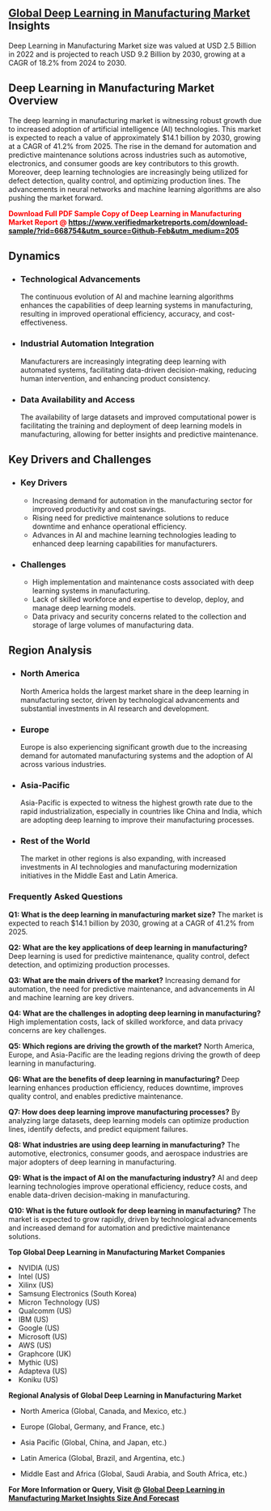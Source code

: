 <h2><a href="https://www.verifiedmarketreports.com/download-sample/?rid=668754&amp;utm_source=Github&amp;utm_medium=205" target="_blank">Global Deep Learning in Manufacturing Market</a> Insights</h2><p>Deep Learning in Manufacturing Market size was valued at USD 2.5 Billion in 2022 and is projected to reach USD 9.2 Billion by 2030, growing at a CAGR of 18.2% from 2024 to 2030.</p><p><h2>Deep Learning in Manufacturing Market Overview</h2> <p>The deep learning in manufacturing market is witnessing robust growth due to increased adoption of artificial intelligence (AI) technologies. This market is expected to reach a value of approximately $14.1 billion by 2030, growing at a CAGR of 41.2% from 2025. The rise in the demand for automation and predictive maintenance solutions across industries such as automotive, electronics, and consumer goods are key contributors to this growth. Moreover, deep learning technologies are increasingly being utilized for defect detection, quality control, and optimizing production lines. The advancements in neural networks and machine learning algorithms are also pushing the market forward.</p> <p><strong><p><span class=""><span style="color: #ff0000;"><strong>Download Full PDF Sample Copy of Deep Learning in Manufacturing Market Report</strong> @ </span><a href="https://www.verifiedmarketreports.com/download-sample/?rid=668754&amp;utm_source=Github-Feb&amp;utm_medium=205" target="_blank">https://www.verifiedmarketreports.com/download-sample/?rid=668754&amp;utm_source=Github-Feb&amp;utm_medium=205</a></span></p></strong></p> <h2>Dynamics</h2> <ul> <li><h3>Technological Advancements</h3> The continuous evolution of AI and machine learning algorithms enhances the capabilities of deep learning systems in manufacturing, resulting in improved operational efficiency, accuracy, and cost-effectiveness.</li> <li><h3>Industrial Automation Integration</h3> Manufacturers are increasingly integrating deep learning with automated systems, facilitating data-driven decision-making, reducing human intervention, and enhancing product consistency.</li> <li><h3>Data Availability and Access</h3> The availability of large datasets and improved computational power is facilitating the training and deployment of deep learning models in manufacturing, allowing for better insights and predictive maintenance.</li> </ul> <h2>Key Drivers and Challenges</h2> <ul> <li><h3>Key Drivers</h3> <ul> <li>Increasing demand for automation in the manufacturing sector for improved productivity and cost savings.</li> <li>Rising need for predictive maintenance solutions to reduce downtime and enhance operational efficiency.</li> <li>Advances in AI and machine learning technologies leading to enhanced deep learning capabilities for manufacturers.</li> </ul> </li> <li><h3>Challenges</h3> <ul> <li>High implementation and maintenance costs associated with deep learning systems in manufacturing.</li> <li>Lack of skilled workforce and expertise to develop, deploy, and manage deep learning models.</li> <li>Data privacy and security concerns related to the collection and storage of large volumes of manufacturing data.</li> </ul> </li> </ul> <h2>Region Analysis</h2> <ul> <li><h3>North America</h3> North America holds the largest market share in the deep learning in manufacturing sector, driven by technological advancements and substantial investments in AI research and development.</li> <li><h3>Europe</h3> Europe is also experiencing significant growth due to the increasing demand for automated manufacturing systems and the adoption of AI across various industries.</li> <li><h3>Asia-Pacific</h3> Asia-Pacific is expected to witness the highest growth rate due to the rapid industrialization, especially in countries like China and India, which are adopting deep learning to improve their manufacturing processes.</li> <li><h3>Rest of the World</h3> The market in other regions is also expanding, with increased investments in AI technologies and manufacturing modernization initiatives in the Middle East and Latin America.</li> </ul> <h3>Frequently Asked Questions</h3> <p><strong>Q1: What is the deep learning in manufacturing market size?</strong> The market is expected to reach $14.1 billion by 2030, growing at a CAGR of 41.2% from 2025.</p> <p><strong>Q2: What are the key applications of deep learning in manufacturing?</strong> Deep learning is used for predictive maintenance, quality control, defect detection, and optimizing production processes.</p> <p><strong>Q3: What are the main drivers of the market?</strong> Increasing demand for automation, the need for predictive maintenance, and advancements in AI and machine learning are key drivers.</p> <p><strong>Q4: What are the challenges in adopting deep learning in manufacturing?</strong> High implementation costs, lack of skilled workforce, and data privacy concerns are key challenges.</p> <p><strong>Q5: Which regions are driving the growth of the market?</strong> North America, Europe, and Asia-Pacific are the leading regions driving the growth of deep learning in manufacturing.</p> <p><strong>Q6: What are the benefits of deep learning in manufacturing?</strong> Deep learning enhances production efficiency, reduces downtime, improves quality control, and enables predictive maintenance.</p> <p><strong>Q7: How does deep learning improve manufacturing processes?</strong> By analyzing large datasets, deep learning models can optimize production lines, identify defects, and predict equipment failures.</p> <p><strong>Q8: What industries are using deep learning in manufacturing?</strong> The automotive, electronics, consumer goods, and aerospace industries are major adopters of deep learning in manufacturing.</p> <p><strong>Q9: What is the impact of AI on the manufacturing industry?</strong> AI and deep learning technologies improve operational efficiency, reduce costs, and enable data-driven decision-making in manufacturing.</p> <p><strong>Q10: What is the future outlook for deep learning in manufacturing?</strong> The market is expected to grow rapidly, driven by technological advancements and increased demand for automation and predictive maintenance solutions.</p> </p><p><strong>Top Global Deep Learning in Manufacturing Market Companies</strong></p><div data-test-id=""><p><li>NVIDIA (US)</li><li> Intel (US)</li><li> Xilinx (US)</li><li> Samsung Electronics (South Korea)</li><li> Micron Technology (US)</li><li> Qualcomm (US)</li><li> IBM (US)</li><li> Google (US)</li><li> Microsoft (US)</li><li> AWS (US)</li><li> Graphcore (UK)</li><li> Mythic (US)</li><li> Adapteva (US)</li><li> Koniku (US)</li></p><div><strong>Regional Analysis of&nbsp;Global Deep Learning in Manufacturing Market</strong></div><ul><li dir="ltr"><p dir="ltr">North America&nbsp;(Global, Canada, and Mexico, etc.)</p></li><li dir="ltr"><p dir="ltr">Europe (Global, Germany, and France, etc.)</p></li><li dir="ltr"><p dir="ltr">Asia Pacific&nbsp;(Global, China, and Japan, etc.)</p></li><li dir="ltr"><p dir="ltr">Latin America&nbsp;(Global, Brazil, and Argentina, etc.)</p></li><li dir="ltr">Middle East and Africa&nbsp;(Global, Saudi Arabia, and South Africa, etc.)</li></ul><p><strong>For More Information or Query, Visit @&nbsp;</strong><strong><a href="https://www.verifiedmarketreports.com/product/deep-learning-in-manufacturing-market/?utm_source=Github&amp;utm_medium=205" target="_blank">Global Deep Learning in Manufacturing Market Insights Size And Forecast</a></strong></p></div>
